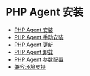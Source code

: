 # PHP Agent 安装
<ul>
          <li><a href="/agent/php/phpinstall.html">PHP Agent 安装</a></li>
          <li><a href="/agent/php/handinstall.html">PHP Agent 手动安装</a></li>
          <li><a href="/agent/php/phpupdate.html">PHP Agent 更新</a></li>
          <li><a href="/agent/php/phpuninstall.html">PHP Agent 卸载</a></li>
          <li><a href="/agent/php/phpconfig_help.html">PHP Agent 参数配置</a></li>
          <li><a href="/agent/php/phpSupport_help.html">兼容环境支持</a></li>
</ul>